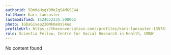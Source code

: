 ```yaml
---
authorid: 5Dn9qHsgY8MeIgS4MGSE44
fullName: Kari Lancaster
lastmodified: 1524652335.508062
photo: 1GbaG1vep220MkOeOsS4oq
profileUrl: https://theconversation.com//profiles/kari-lancaster-135783
role: Scientia Fellow, Centre for Social Research in Health, UNSW
---
```

No content found